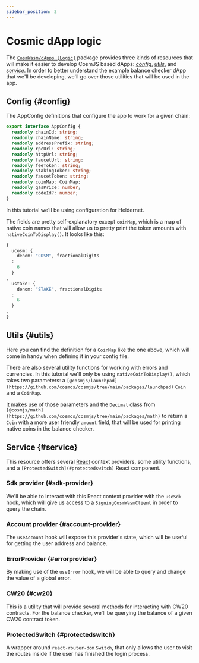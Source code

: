 ```yaml
---
sidebar_position: 2
---
```


# Cosmic dApp logic

The [`CosmWasm/dApps [Logic]`](https://github.com/CosmWasm/dApps/tree/master/packages/logic) package provides three kinds of
resources that will make it easier to develop CosmJS based dApps: *[config](#config)*, *[utils](#utils)*, and *[service](#service)*. In order to better
understand the example balance checker dApp that we'll be developing, we'll go over those utilities that will be used in
the app.

## Config {#config}

The AppConfig definitions that configure the app to work for a given chain:

```typescript
export interface AppConfig {
  readonly chainId: string;
  readonly chainName: string;
  readonly addressPrefix: string;
  readonly rpcUrl: string;
  readonly httpUrl: string;
  readonly faucetUrl: string;
  readonly feeToken: string;
  readonly stakingToken: string;
  readonly faucetToken: string;
  readonly coinMap: CoinMap;
  readonly gasPrice: number;
  readonly codeId?: number;
}
```

In this tutorial we'll be using configuration for Heldernet.

The fields are pretty self-explanatory except `coinMap`, which is a map of native coin names that will allow us to
pretty print the token amounts with `nativeCoinToDisplay()`. It looks like this:

```typescript
{
  ucosm: {
    denom: "COSM", fractionalDigits
  :
    6
  }
,
  ustake: {
    denom: "STAKE", fractionalDigits
  :
    6
  }
,
}
```

## Utils {#utils}

Here you can find the definition for a `CoinMap` like the one above, which will come in handy when defining it in your
config file.

There are also several utility functions for working with errors and currencies. In this tutorial we'll only be
using `nativeCoinToDisplay()`, which takes two parameters: a `[@cosmjs/launchpad](https://github.com/cosmos/cosmjs/tree/main/packages/launchpad)` `Coin` and a `CoinMap`.

It makes use of those parameters and the `Decimal` class from `[@cosmjs/math](https://github.com/cosmos/cosmjs/tree/main/packages/math)` to return a `Coin` with a more user
friendly `amount` field, that will be used for printing native coins in the balance checker.

## Service {#service}

This resource offers several [React](https://reactjs.org/) context providers, some utility functions, and a `[ProtectedSwitch](#protectedswitch)` React component.

### Sdk provider {#sdk-provider}

We'll be able to interact with this React context provider with the `useSdk` hook, which will give us access to
a `SigningCosmWasmClient` in order to query the chain.

### Account provider {#account-provider}

The `useAccount` hook will expose this provider's state, which will be useful for getting the user address and balance.

### ErrorProvider {#errorprovider}

By making use of the `useError` hook, we will be able to query and change the value of a global error.

### CW20 {#cw20}

This is a utility that will provide several methods for interacting with CW20 contracts. For the balance checker, we'll
be querying the balance of a given CW20 contract token.

### ProtectedSwitch {#protectedswitch}

A wrapper around `react-router-dom` `Switch`, that only allows the user to visit the routes inside if the user has
finished the login process.
